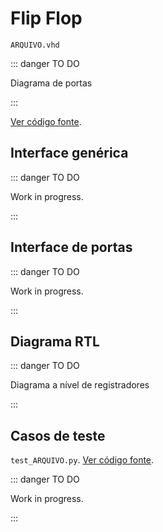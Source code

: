 # Flip Flop

`ARQUIVO.vhd`

::: danger TO DO

Diagrama de portas

:::

[Ver código fonte](https://github.com/pfeinsper/24a-CTI-RISCV/blob/main/src/ARQUIVO.vhd).

## Interface genérica


::: danger TO DO

Work in progress.

:::

## Interface de portas

::: danger TO DO

Work in progress.

:::

## Diagrama RTL

::: danger TO DO

Diagrama a nível de registradores

:::

## Casos de teste

`test_ARQUIVO.py`.
[Ver código fonte](https://github.com/pfeinsper/24a-CTI-RISCV/blob/main/test/test_ARQUIVO.py).

::: danger TO DO

Work in progress.

:::
